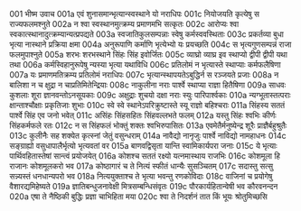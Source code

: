 001  भीष्म उवाच
001a एवं शुनासमान्भृत्यान्स्वस्थाने यो नराधिपः
001c नियोजयति कृत्येषु स राज्यफलमश्नुते
002a न श्वा स्वस्थानमुत्क्रम्य प्रमाणमभि सत्कृतः
002c आरोप्यः श्वा स्वकात्स्थानादुत्क्रम्यान्यत्प्रपद्यते
003a स्वजातिकुलसम्पन्नाः स्वेषु कर्मस्ववस्थिताः
003c प्रकर्तव्या बुधा भृत्या नास्थाने प्रक्रिया क्षमा
004a अनुरूपाणि कर्माणि भृत्येभ्यो यः प्रयच्छति
004c स भृत्यगुणसम्पन्नं राजा फलमुपाश्नुते
005a शरभः शरभस्थाने सिंहः सिंह इवोर्जितः
005c व्याघ्रो व्याघ्र इव स्थाप्यो द्वीपी द्वीपी यथा तथा
006a कर्मस्विहानुरूपेषु न्यस्या भृत्या यथाविधि
006c प्रतिलोमं न भृत्यास्ते स्थाप्याः कर्मफलैषिणा
007a यः प्रमाणमतिक्रम्य प्रतिलोमं नराधिपः
007c भृत्यान्स्थापयतेऽबुद्धिर्न स रञ्जयते प्रजाः
008a न बालिशा न च क्षुद्रा न चाप्रतिमितेन्द्रियाः
008c नाकुलीना नराः पार्श्वे स्थाप्या राज्ञा हितैषिणा
009a साधवः कुशलाः शूरा ज्ञानवन्तोऽनसूयकाः
009c अक्षुद्राः शुचयो दक्षा नराः स्युः पारिपार्श्वकाः
010a न्यग्भूतास्तत्पराः क्षान्ताश्चौक्षाः प्रकृतिजाः शुभाः
010c स्वे स्वे स्थानेऽपरिक्रुष्टास्ते स्यू राज्ञो बहिश्चराः
011a सिंहस्य सततं पार्श्वे सिंह एव जनो भवेत्
011c असिंहः सिंहसहितः सिंहवल्लभते फलम्
012a यस्तु सिंहः श्वभिः कीर्णः सिंहकर्मफले रतः
012c न स सिंहफलं भोक्तुं शक्तः श्वभिरुपासितः
013a एवमेतैर्मनुष्येन्द्र शूरैः प्राज्ञैर्बहुश्रुतैः
013c कुलीनैः सह शक्येत कृत्स्नां जेतुं वसुन्धराम्
014a नावैद्यो नानृजुः पार्श्वे नाविद्यो नामहाधनः
014c सङ्ग्राह्यो वसुधापालैर्भृत्यो भृत्यवतां वर
015a बाणवद्विसृता यान्ति स्वामिकार्यपरा जनाः
015c ये भृत्याः पार्थिवहितास्तेषां सान्त्वं प्रयोजयेत्
016a कोशश्च सततं रक्ष्यो यत्नमास्थाय राजभिः
016c कोशमूला हि राजानः कोशमूलकरो भव
017a कोष्ठागारं च ते नित्यं स्फीतं धान्यैः सुसञ्चितम्
017c सदास्तु सत्सु सन्न्यस्तं धनधान्यपरो भव
018a नित्ययुक्ताश्च ते भृत्या भवन्तु रणकोविदाः
018c वाजिनां च प्रयोगेषु वैशारद्यमिहेष्यते
019a ज्ञातिबन्धुजनावेक्षी मित्रसम्बन्धिसंवृतः
019c पौरकार्यहितान्वेषी भव कौरवनन्दन
020a एषा ते नैष्ठिकी बुद्धिः प्रज्ञा चाभिहिता मया
020c श्वा ते निदर्शनं तात किं भूयः श्रोतुमिच्छसि

